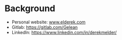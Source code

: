 # Background

* Personal website: www.elderek.com
* Gitlab: https://gitlab.com/Gelean
* LinkedIn: https://www.linkedin.com/in/derekmelder/
